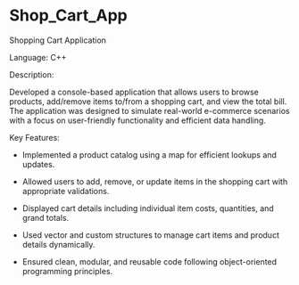 # Shop_Cart_App

Shopping Cart Application

Language: C++

Description:

Developed a console-based application that allows users to browse products, add/remove items to/from a shopping cart, and view the total bill. The application was designed to simulate real-world e-commerce scenarios with a focus on user-friendly functionality and efficient data handling.

Key Features:

* Implemented a product catalog using a map for efficient lookups and updates.

* Allowed users to add, remove, or update items in the shopping cart with appropriate validations.

* Displayed cart details including individual item costs, quantities, and grand totals.

* Used vector and custom structures to manage cart items and product details dynamically.

* Ensured clean, modular, and reusable code following object-oriented programming principles.
